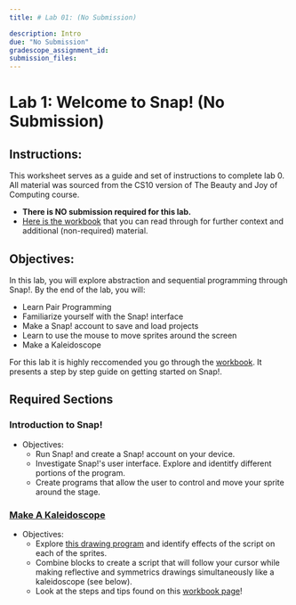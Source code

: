 ```yaml
---
title: # Lab 01: (No Submission)

description: Intro
due: "No Submission"
gradescope_assignment_id: 
submission_files:
---
```

# Lab 1: Welcome to Snap! (No Submission)

## Instructions:
This worksheet serves as a guide and set of instructions to complete lab 0. All material was sourced from the CS10 version of The Beauty and Joy of Computing course.

- **There is NO submission required for this lab.**
- [Here is the workbook](https://cs10.org/bjc-r/llab/html/topic.html?1&2&3&topic=berkeley_bjc%2Fintro_pair%2F1-introduction.topic&course&novideo&noreading&noassignment) that you can read through for further context and additional (non-required) material.

## Objectives:
In this lab, you will explore abstraction and sequential programming through Snap!. By the end of the lab, you will:
- Learn Pair Programming
- Familiarize yourself with the Snap! interface
- Make a Snap! account to save and load projects
- Learn to use the mouse to move sprites around the screen
- Make a Kaleidoscope

For this lab it is highly reccomended you go through the [workbook](https://cs10.org/bjc-r/llab/html/topic.html?1&2&3&topic=berkeley_bjc%2Fintro_pair%2F1-introduction.topic&course&novideo&noreading&noassignment). It presents a step by step guide on getting started on Snap!.

## Required Sections

### Introduction to Snap!
- Objectives:
    - Run Snap! and create a Snap! account on your device.
    - Investigate Snap!'s user interface. Explore and identitfy different portions of the program.
    - Create programs that allow the user to control and move your sprite around the stage.
      
### [Make A Kaleidoscope](https://cs10.org/bjc-r/cur/programming/intro/drawing/kaleidoscope-small.html?1&2&3&topic=berkeley_bjc%2Fintro_pair%2F1-introduction.topic&course&novideo&noreading&noassignment)
- Objectives:
    - Explore [this drawing program](https://snap.berkeley.edu/snap/snap.html#open:https://cs10.org/bjc-r/prog/drawing/kaleidoscope_framework.xml) and identify effects of the script on each of the sprites.
    - Combine blocks to create a script that will follow your cursor while making reflective and symmetrics drawings simultaneously like a kaleidoscope (see below).
    - Look at the steps and tips found on this [workbook page](https://cs10.org/bjc-r/cur/programming/intro/drawing/kaleidoscope-small.html?1&1&1&2&2&2&3&3&3&topic=berkeley_bjc%2Fintro_pair%2F1-introduction.topic&course&novideo&noreading&noassignment)!

